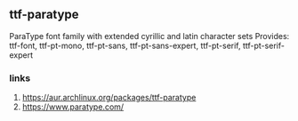 ## ttf-paratype

ParaType font family with extended cyrillic and latin character sets
Provides: ttf-font, ttf-pt-mono, ttf-pt-sans, ttf-pt-sans-expert, ttf-pt-serif, ttf-pt-serif-expert

### links

1. https://aur.archlinux.org/packages/ttf-paratype
2. https://www.paratype.com/
